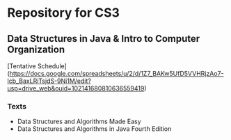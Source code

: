 # Repository for CS3
## Data Structures in Java & Intro to Computer Organization

[Tentative Schedule] (https://docs.google.com/spreadsheets/u/2/d/1Z7_BAKw5UfD5VVHRjzAo7-lcb_BaxLRiTsjdS-9Ni1M/edit?usp=drive_web&ouid=102141680810636559419)

### Texts
* Data Structures and Algorithms Made Easy
* Data Structures and Algorithms in Java Fourth Edition
